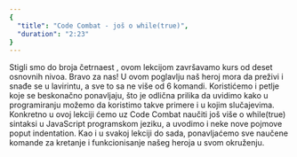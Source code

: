```yaml
---
{
  "title": "Code Combat - još o while(true)",
  "duration": "2:23"
}
---
```


Stigli smo do broja četrnaest , ovom lekcijom završavamo kurs od deset osnovnih nivoa. Bravo za nas! U ovom poglavlju naš heroj mora da preživi i snađe se u lavirintu, a sve to sa ne više od 6 komandi. Koristićemo i petlje koje se beskonačno ponavljaju, što je odlična prilika da uvidimo kako u programiranju možemo da koristimo takve primere i u kojim slučajevima. Konkretno u ovoj lekciji ćemo uz Code Combat naučiti još više o while(true) sintaksi u JavaScript programskom jeziku, a uvodimo i neke nove pojmove poput indentation. Kao i u svakoj lekciji do sada, ponavljaćemo sve naučene komande za kretanje i funkcionisanje našeg heroja u svom okruženju. 
